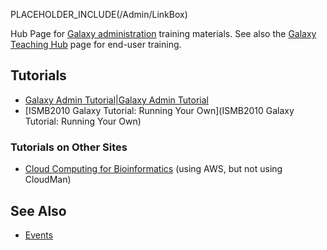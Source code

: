 PLACEHOLDER_INCLUDE(/Admin/LinkBox)

Hub Page for [Galaxy administration](../../Admin) training materials. See also the [Galaxy Teaching Hub](../../Teach) page for end-user training.

## Tutorials

* [Galaxy Admin Tutorial|Galaxy Admin Tutorial](GalaxyAdminTutorial)
* [ISMB2010 Galaxy Tutorial: Running Your Own](ISMB2010 Galaxy Tutorial: Running Your Own)

### Tutorials on Other Sites

* [Cloud Computing for Bioinformatics](http://training.bioinformatics.ucdavis.edu/docs/2012/05/AWS/index.html) (using AWS, but not using CloudMan)

## See Also

* [Events](../../Events)

